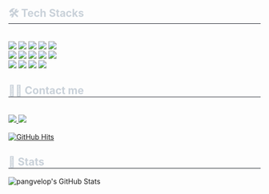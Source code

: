 <div style="text-align: left;">
    <h2 style="border-bottom: 1px solid #21262d; color: #c9d1d9;"> 🛠️ Tech Stacks </h2> <br> 
    <div style="margin: ; text-align: left;" "text-align: left;"> <img src="https://img.shields.io/badge/Amazon AWS-232F3E?style=flat-square&logo=Amazon AWS&logoColor=white">
          <img src="https://img.shields.io/badge/Elasticsearch-005571?style=flat-square&logo=Elasticsearch&logoColor=white">
          <img src="https://img.shields.io/badge/Figma-F24E1E?style=flat-square&logo=Figma&logoColor=white">
          <img src="https://img.shields.io/badge/Firebase-FFCA28?style=flat-square&logo=Firebase&logoColor=white">
          <img src="https://img.shields.io/badge/Github-181717?style=flat-square&logo=Github&logoColor=white">
          <br/><img src="https://img.shields.io/badge/Java-007396?style=flat-square&logo=Java&logoColor=white">
          <img src="https://img.shields.io/badge/Javascript-F7DF1E?style=flat-square&logo=Javascript&logoColor=white">
          <img src="https://img.shields.io/badge/jQuery-0769AD?style=flat-square&logo=jQuery&logoColor=white">
          <img src="https://img.shields.io/badge/Python-3776AB?style=flat-square&logo=Python&logoColor=white">
          <img src="https://img.shields.io/badge/Spring Boot-6DB33F?style=flat-square&logo=Spring Boot&logoColor=white">
          <br/><img src="https://img.shields.io/badge/Tensorflow-FF6F00?style=flat-square&logo=Tensorflow&logoColor=white">
          <img src="https://img.shields.io/badge/Keras-D00000?style=flat-square&logo=Keras&logoColor=white">
          <img src="https://img.shields.io/badge/PyTorch-EE4C2C?style=flat-square&logo=PyTorch&logoColor=white">
          <img src="https://img.shields.io/badge/MySQL-4479A1?style=flat-square&logo=MySQL&logoColor=white">
          </div>
<div style="text-align: left;">
  <h2 style="border-bottom: 1px solid #21262d; color: #c9d1d9;">🧑‍💻 Contact me</h2><br>
  <div style="text-align: left;">
    <a href="https://hill-appeal-479.notion.site/GwangOh-Kim-8e1151fa24434839bf923abf2ba2d4d8?pvs=4" target="_blank">
      <img src="https://img.shields.io/badge/Notion-000000?style=flat-square&logo=Notion&logoColor=white">
    </a>
    <a href="mailto:kgo1285@gmail.com">
      <img src="https://img.shields.io/badge/Gmail-EA4335?style=flat-square&logo=Gmail&logoColor=white">
    </a>
  </div>
  <br>
  <div style="text-align: left;">
    <a href="https://github.com/pangvelop" target="_blank">
      <img src="https://hits.seeyoufarm.com/api/count/incr/badge.svg?url=https%3A%2F%2Fgithub.com%2Fpangvelop&count_bg=%23000000&title_bg=%23000000&icon=github.svg&icon_color=%23FFFFFF&title=GitHub&edge_flat=false" alt="GitHub Hits">
    </a>
  </div>
</div>

<div style="text-align: left;">
  <h2 style="border-bottom: 1px solid #21262d; color: #c9d1d9;">🏅 Stats</h2>
  <div style="text-align: left;">
    <img src="https://github-readme-stats.vercel.app/api?username=pangvelop&custom_title=pangvelop's%20GitHub%20Stats&bg_color=000000&title_color=ffffff&text_color=ffffff" alt="pangvelop's GitHub Stats" />
  </div>
</div>
